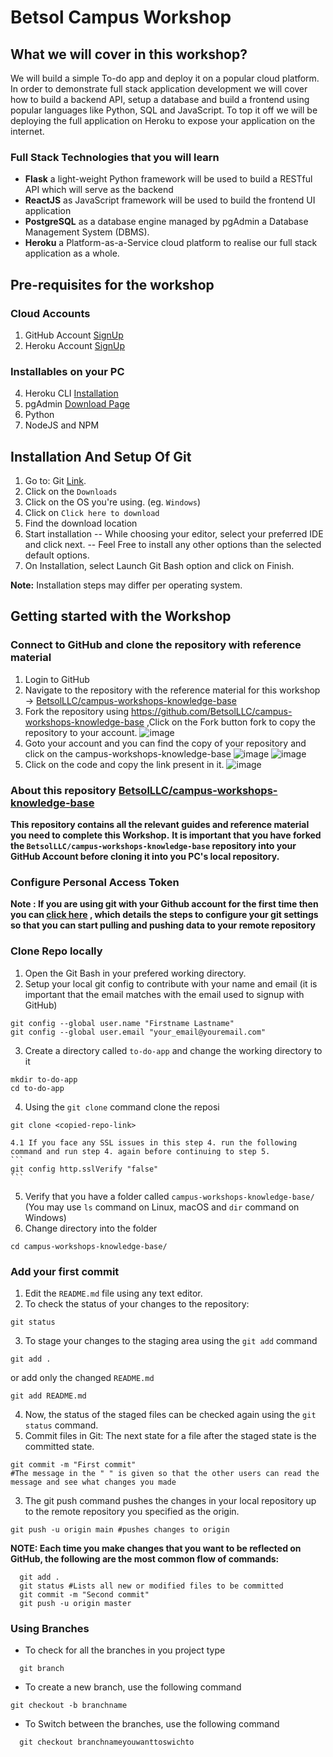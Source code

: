 # Betsol Campus Workshop 
## What we will cover in this workshop?
We will build a simple To-do app and deploy it on a popular cloud platform. In order to demonstrate full stack application development we will cover how to build a backend API, setup a database and build a frontend using popular languages like Python, SQL and JavaScript. To top it off we will be deploying the full application on Heroku to expose your application on the internet.

### Full Stack Technologies that you will learn
- **Flask** a light-weight Python framework will be used to build a RESTful API which will serve as the backend
- **ReactJS** as JavaScript framework will be used to build the frontend UI application
- **PostgreSQL** as a database engine managed by pgAdmin a Database Management System (DBMS).
- **Heroku** a Platform-as-a-Service cloud platform to realise our full stack application as a whole.

## Pre-requisites for the workshop 
### Cloud Accounts
1. GitHub Account [SignUp](https://github.com/signup)
2. Heroku Account [SignUp](https://signup.heroku.com/)

### Installables on your PC
4. Heroku CLI [Installation](https://devcenter.heroku.com/articles/heroku-cli)
5. pgAdmin [Download Page](https://www.pgadmin.org/download/)
6. Python 
7. NodeJS and NPM

##  Installation And Setup Of Git
1. Go to: Git [Link](git-scm.com).
2. Click on the `Downloads`
3. Click on the OS you're using. (eg. `Windows`)
4. Click on `Click here to download`
5. Find the download location
6. Start installation 
-- While choosing your editor, select your preferred IDE and click next. 
-- Feel Free to install any other options than the selected default options. 
7. On Installation, select Launch Git Bash option and click on Finish. 

**Note:** Installation steps may differ per operating system.  

## Getting started with the Workshop
### Connect to GitHub and clone the repository with reference material
1. Login to GitHub
2. Navigate to the repository with the reference material for this workshop -> [BetsolLLC/campus-workshops-knowledge-base](https://github.com/BetsolLLC/campus-workshops-knowledge-base)
3. Fork the repository using https://github.com/BetsolLLC/campus-workshops-knowledge-base 
   ,Click on the Fork button fork to copy the repository to your account. 
   ![image](https://user-images.githubusercontent.com/47311332/166196562-a6e4d5d0-6a35-42b0-9b52-0da6a5ee07d3.png)
3. Goto your account and you can find the copy of your repository and click on the campus-workshops-knowledge-base
    ![image](https://user-images.githubusercontent.com/47311332/166196241-7a3567ed-a0a7-4206-a1b4-57ae035d25f1.png)
    ![image](https://user-images.githubusercontent.com/47311332/166196306-580ec304-5ff9-42ef-b097-8586ebb8882c.png)
4. Click on the code and copy the link present in it.
    ![image](https://user-images.githubusercontent.com/47311332/166196490-b4774fb0-3125-48c0-949b-9c8896862561.png)

### About this repository [BetsolLLC/campus-workshops-knowledge-base](https://github.com/BetsolLLC/campus-workshops-knowledge-base)
**This repository contains all the relevant guides and reference material you need to complete this Workshop.**
**It is important that you have forked the `BetsolLLC/campus-workshops-knowledge-base` repository into your GitHub Account before cloning it into you PC's local repository.**


### Configure Personal Access Token
**Note : If you are using git with your Github account for the first time then you can [click here](https://docs.github.com/en/authentication/keeping-your-account-and-data-secure/creating-a-personal-access-token) , which details the steps to configure your git settings so that you can start pulling and pushing data to your remote repository**

### Clone Repo locally
1. Open the Git Bash in your prefered working directory.
2. Setup your local git config to contribute with your name and email (it is important that the email matches with the email used to signup with GitHub)
```
git config --global user.name "Firstname Lastname"
git config --global user.email "your_email@youremail.com"
```
3. Create a directory called `to-do-app` and change the working directory to it
```
mkdir to-do-app 
cd to-do-app 
```
4. Using the `git clone` command clone the reposi
```
git clone <copied-repo-link> 
 ```
    4.1 If you face any SSL issues in this step 4. run the following command and run step 4. again before continuing to step 5. 
    ```
    git config http.sslVerify "false" 
    ```
5. Verify that you have a folder called `campus-workshops-knowledge-base/` (You may use `ls` command on Linux, macOS and `dir` command on Windows)
6. Change directory into the folder
```
cd campus-workshops-knowledge-base/ 
```

### Add your first commit
1. Edit the `README.md` file using any text editor.
2. To check the status of your changes to the repository: 
``` 
git status 
```
3. To stage your changes to the staging area using the `git add` command
```
git add .
```
or add only the changed `README.md` 
```
git add README.md
```
4. Now, the status of the staged files can be checked again using the `git status` command.
5. Commit files in Git: The next state for a file after the staged state is the committed state. 
```
git commit -m "First commit" 
#The message in the " " is given so that the other users can read the message and see what changes you made 
```
3. The git push command pushes the changes in your local repository up to the remote repository you specified as the origin. 
```
git push -u origin main #pushes changes to origin 
```
**NOTE: Each time you make changes that you want to be reflected on GitHub, the following are the most common flow of commands:** 
```
  git add . 
  git status #Lists all new or modified files to be committed 
  git commit -m "Second commit" 
  git push -u origin master 
```  
### Using Branches  
- To check for all the branches in you project type 
```
  git branch 
```
- To create a new branch, use the following command 
```
git checkout -b branchname 
```
- To Switch between the branches, use the following command 
```
  git checkout branchnameyouwanttoswichto   
```
